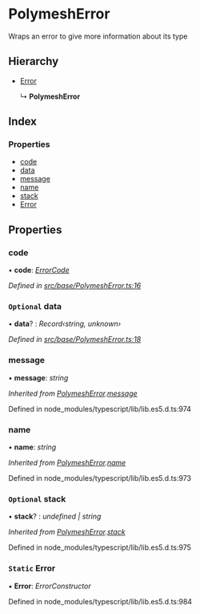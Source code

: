 # PolymeshError

Wraps an error to give more information about its type

## Hierarchy

* [Error](polymesherror.md#static-error)

  ↳ **PolymeshError**

## Index

### Properties

* [code](polymesherror.md#code)
* [data](polymesherror.md#optional-data)
* [message](polymesherror.md#message)
* [name](polymesherror.md#name)
* [stack](polymesherror.md#optional-stack)
* [Error](polymesherror.md#static-error)

## Properties

### code

• **code**: [_ErrorCode_](../enums/errorcode.md)

_Defined in_ [_src/base/PolymeshError.ts:16_](https://github.com/PolymathNetwork/polymesh-sdk/blob/da32f46a/src/base/PolymeshError.ts#L16)

### `Optional` data

• **data**? : _Record‹string, unknown›_

_Defined in_ [_src/base/PolymeshError.ts:18_](https://github.com/PolymathNetwork/polymesh-sdk/blob/da32f46a/src/base/PolymeshError.ts#L18)

### message

• **message**: _string_

_Inherited from_ [_PolymeshError_](polymesherror.md)_._[_message_](polymesherror.md#message)

Defined in node\_modules/typescript/lib/lib.es5.d.ts:974

### name

• **name**: _string_

_Inherited from_ [_PolymeshError_](polymesherror.md)_._[_name_](polymesherror.md#name)

Defined in node\_modules/typescript/lib/lib.es5.d.ts:973

### `Optional` stack

• **stack**? : _undefined \| string_

_Inherited from_ [_PolymeshError_](polymesherror.md)_._[_stack_](polymesherror.md#optional-stack)

Defined in node\_modules/typescript/lib/lib.es5.d.ts:975

### `Static` Error

▪ **Error**: _ErrorConstructor_

Defined in node\_modules/typescript/lib/lib.es5.d.ts:984

